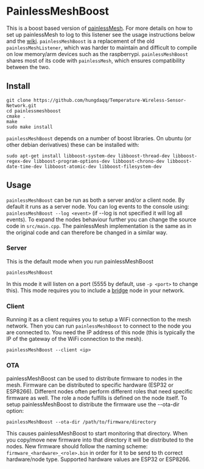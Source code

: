 # PainlessMeshBoost

This is a boost based version of [painlessMesh](gitlab.com/painlessMesh/painlessMesh). For more details on how to set up painlessMesh to log to this listener see the usage instructions below and the [wiki](https://gitlab.com/BlackEdder/painlessMesh/wikis/bridge-between-mesh-and-another-network). `painlessMeshBoost` is a replacement of the old `painlessMeshListener`, which was harder to maintain and difficult to compile on low memory/arm devices such as the raspberrypi. `painlessMeshBoost` shares most of its code with `painlessMesh`, which ensures compatibility between the two.

## Install 

```
git clone https://github.com/hungdaqq/Temperature-Wireless-Sensor-Network.git
cd painlessmeshboost
cmake .
make
sudo make install
```

`painlessMeshBoost` depends on a number of boost libraries. On ubuntu (or other debian derivatives) these can be installed with:

```
sudo apt-get install libboost-system-dev libboost-thread-dev libboost-regex-dev libboost-program-options-dev libboost-chrono-dev libboost-date-time-dev libboost-atomic-dev libboost-filesystem-dev
```

## Usage

`painlessMeshBoost` can be run as both a server and/or a client node. By default it runs as a server node. You can log events to the console using: `painlessMeshBoost --log <event>` (if --log is not specified it will log all events). To expand the nodes behaviour further you can change the source code in `src/main.cpp`. The painlessMesh implementation is the same as in the original code and can therefore be changed in a similar way. 

### Server

This is the default mode when you run painlessMeshBoost

```
painlessMeshBoost
```

In this mode it will listen on a port (5555 by default, use `-p <port>` to change this). This mode requires you to include a [bridge](https://gitlab.com/BlackEdder/painlessMesh/blob/master/examples/bridge/bridge.ino) node in your network. 

### Client

Running it as a client requires you to setup a WiFi connection to the mesh network. Then you can run `painlessMeshBoost` to connect to the node you are connected to. You need the IP address of this node (this is typically the IP of the gateway of the WiFi connection to the mesh).

```
painlessMeshBoost --client <ip>
```

### OTA

painlessMeshBoost can be used to distribute firmware to nodes in the mesh. Firmware can be distributed to specific hardware (ESP32 or ESP8266). Different nodes often perform different roles that need specific firmware as well. The role a node fulfills is defined on the node itself. To setup painlessMeshBoost to distribute the firmware use the --ota-dir option:

```
painlessMeshBoost --ota-dir /path/to/firmware/directory
```

This causes painlessMeshBoost to start monitoring that directory. When you copy/move new firmware into that directory it will be distributed to the nodes. New firmware should follow the naming scheme: `firmware_<hardware>_<role>.bin` in order for it to be send to th correct hardware/node type. Supported hardware values are ESP32 or ESP8266.

